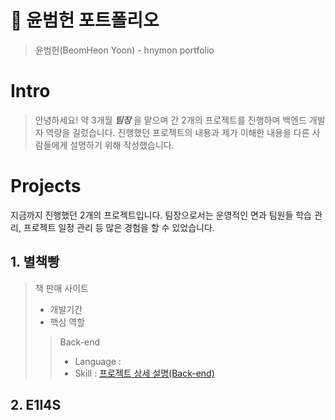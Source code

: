 # 📜 윤범헌 포트폴리오
> 윤범헌(BeomHeon Yoon) - hnymon portfolio

# Intro
> 안녕하세요!
> 약 3개월 _**팀장**_ 을 맡으며 간 2개의 프로젝트를 진행하며 백엔드 개발자 역량을 길렀습니다.
> 진행했던 프로젝트의 내용과 제가 이해한 내용을 다른 사람들에게 설명하기 위해 작성했습니다.

# Projects
지금까지 진행했던 2개의 프로젝트입니다.
팀장으로서는 운영적인 면과 팀원들 학습 관리, 프로젝트 일정 관리 등 많은 경험을 할 수 있었습니다.

## 1. 별책빵
> 책 판매 사이트
> - 개발기간
> - 핵심 역할
> > Back-end
> > - Language :
> > - Skill :
> > [프로젝트 상세 설명(Back-end)](https://github.com/hnymon/final-backend)


## 2. E1I4S
